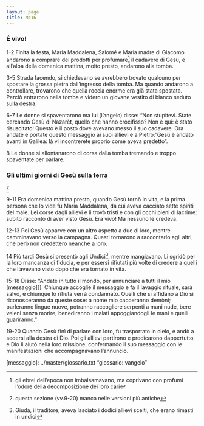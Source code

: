 ```yaml
---
layout: page
title: Mc16
---
```


### É vivo!
1-2 Finita la festa, Maria Maddalena, Salomé e Maria madre di Giacomo
andarono a comprare dei prodotti per profumare[^27] il cadavere di Gesù,
e all’alba della domenica mattina, molto presto, andarono alla tomba.

3-5 Strada facendo, si chiedevano se avrebbero trovato qualcuno per
spostare la grossa pietra dall’ingresso della tomba. Ma quando andarono
a controllare, trovarono che quella roccia enorme era già stata
spostata. Perciò entrarono nella tomba e videro un giovane vestito di
bianco seduto sulla destra.

6-7 Le donne si spaventarono ma lui (l’angelo) disse: “Non stupitevi.
State cercando Gesù di Nazarèt, quello che hanno crocifisso? Non è qui:
è stato risuscitato! Questo è il posto dove avevano messo il suo
cadavere. Ora andate e portate questo messaggio ai suoi allievi e a
Pietro:”Gesù è andato avanti in Galilea: là vi incontrerete proprio come
aveva predetto“.

8 Le donne si allontanarono di corsa dalla tomba tremando e troppo
spaventate per parlare.

### Gli ultimi giorni di Gesù sulla terra
[^28]

9-11 Era domenica mattina presto, quando Gesù tornò in vita, e la prima
persona che lo vide fu Maria Maddalena, da cui aveva cacciato sette
spiriti del male. Lei corse dagli allievi e li trovò tristi e con gli
occhi pieni di lacrime: subito raccontò di aver visto Gesù. Era vivo! Ma
nessuno le credeva.

12-13 Poi Gesù apparve con un altro aspetto a due di loro, mentre
camminavano verso la campagna. Questi tornarono a raccontarlo agli
altri, che però non credettero neanche a loro.

14 Più tardi Gesù si presentò agli Undici[^29], mentre mangiavano. Li
sgridò per la loro mancanza di fiducia, e per essersi rifiutati più
volte di credere a quelli che l’avevano visto dopo che era tornato in
vita.

15-18 Disse: “Andate in tutto il mondo, per annunciare a tutti il mio
[messaggio][]. Chiunque accoglie il messaggio e fa il lavaggio rituale,
sarà salvo, e chiunque lo rifiuta verrà condannato. Quelli che si
affidano a Dio si riconosceranno da queste cose: a nome mio cacceranno
demòni; parleranno lingue nuove, potranno raccogliere serpenti a mani
nude, bere veleni senza morire, benediranno i malati appoggiandogli le
mani e quelli guariranno.”

19-20 Quando Gesù finì di parlare con loro, fu trasportato in cielo, e
andò a sedersi alla destra di Dio. Poi gli allievi partirono e
predicarono dappertutto, e Dio li aiutò nella loro missione, confermando
il suo messaggio con le manifestazioni che accompagnavano l’annuncio.

[^27]: gli ebrei dell’epoca non imbalsamavano, ma coprivano con profumi
    l’odore della decomposizione dei loro cari

[^28]: questa sezione (vv.9-20) manca nelle versioni più antiche

[^29]: Giuda, il traditore, aveva lasciato i dodici allievi scelti, che
    erano rimasti in undici
	
[messaggio]: ../master/glossario.txt “glossario: vangelo”